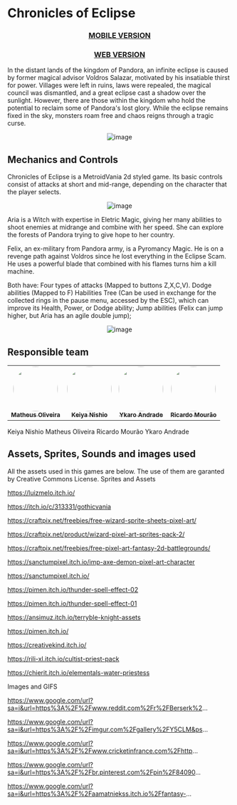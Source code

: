 # Chronicles of Eclipse

<div align="center" style="max-width:68rem;">

### [MOBILE VERSION](https://play.google.com/store/apps/details?id=com.NishioEnterprise.ChroniclesofEclipse)

### [WEB VERSION](https://matheus-1618.itch.io/chronicles-of-eclipse)

</div>

In the distant lands of the kingdom of Pandora, an infinite eclipse is caused by former magical advisor Voldros Salazar, motivated by his insatiable thirst for power. Villages were left in ruins, laws were repealed, the magical council was dismantled, and a great eclipse cast a shadow over the sunlight. However, there are those within the kingdom who hold the potential to reclaim some of Pandora's lost glory. While the eclipse remains fixed in the sky, monsters roam free and chaos reigns through a tragic curse.

<div align="center" style="max-width:68rem;">
  
![image](https://github.com/matheus-1618/Chronicles-of-the-Eclipse/assets/71362534/ce9bcb1d-0dd6-4902-b503-4653118eada9)

</div>

## Mechanics and Controls
Chronicles of Eclipse is a MetroidVania 2d styled game. Its basic controls consist of attacks at short and mid-range, depending on the character that the player selects.

<div align="center" style="max-width:68rem;">
  
![image](https://github.com/matheus-1618/Chronicles-of-the-Eclipse/assets/71362534/fe333a98-1bee-425b-86fa-8166cb3348a8)

</div>

Aria is a Witch with expertise in Eletric Magic, giving her many abilities to shoot enemies at midrange and combine with her speed. She can explore the forests of Pandora trying to give hope to her country.

Felix, an ex-military from Pandora army, is a Pyromancy Magic. He is on a revenge path against Voldros since he lost everything in the Eclipse Scam. He uses a powerful blade that combined with his flames turns him a kill machine.

Both have:
Four types of attacks (Mapped to buttons Z,X,C,V).
Dodge abilities (Mapped to F)
Habilities Tree (Can be used in exchange for the collected rings in the pause menu, accessed by the ESC), which can improve its Health, Power, or Dodge ability;
Jump abilities (Felix can jump higher, but Aria has an agile double jump);

<div align="center" style="max-width:68rem;">
  
![image](https://github.com/matheus-1618/Chronicles-of-the-Eclipse/assets/71362534/efdb88d4-cc7a-4bb6-80d8-4e50f9c32896)

</div>

## Responsible team

<div align="center" style="max-width:68rem;">

<table>
  <tr>
    <td align="center"><a href="https://github.com/matheus-1618"><img style="border-radius: 50%;" src="https://avatars.githubusercontent.com/matheus-1618" width="100px;" alt=""/><br /><sub><b>Matheus Oliveira</b></sub></a><br /><a href="https://github.com/matheus-1618" title="Matheus Oliveira"></a></td>
   <td align="center"><a href="https://github.com/keiyanishio"><img style="border-radius: 50%;" src="https://avatars.githubusercontent.com/keiyanishio" width="100px;" alt=""/><br /><sub><b>Keiya Nishio</b></sub></a><br /><a href="https://github.com/keiyanishio" title="Keiya Nishio"></a></td>
   <td align="center"><a href="https://github.com/ykarodeandrade"><img style="border-radius: 50%;" src="https://avatars.githubusercontent.com/ykarodeandrade" width="100px;" alt=""/><br /><sub><b>Ykaro Andrade</b></sub></a><br /><a href="https://github.com/ykarodeandrade" title="Ykaro Andrade"></a></td>
   <td align="center"><a href="https://github.com/RicardoMourao-py"><img style="border-radius: 50%;" src="https://avatars.githubusercontent.com/RicardoMourao-py" width="100px;" alt=""/><br /><sub><b>Ricardo Mourão</b></sub></a><br /><a href="https://github.com/RicardoMourao-py" title="Ricardo Mourão"></a></td>
  </tr>
</table>
</div>

Keiya Nishio
Matheus Oliveira
Ricardo Mourão
Ykaro Andrade

## Assets, Sprites, Sounds and images used
All the assets used in this games are below. The use of them are garanted by Creative Commons License.
Sprites and Assets

https://luizmelo.itch.io/

https://itch.io/c/313331/gothicvania

https://craftpix.net/freebies/free-wizard-sprite-sheets-pixel-art/

https://craftpix.net/product/wizard-pixel-art-sprites-pack-2/

https://craftpix.net/freebies/free-pixel-art-fantasy-2d-battlegrounds/

https://sanctumpixel.itch.io/imp-axe-demon-pixel-art-character

https://sanctumpixel.itch.io/

https://pimen.itch.io/thunder-spell-effect-02

https://pimen.itch.io/thunder-spell-effect-01

https://ansimuz.itch.io/terryble-knight-assets

https://pimen.itch.io/

https://creativekind.itch.io/

https://rili-xl.itch.io/cultist-priest-pack

https://chierit.itch.io/elementals-water-priestess

Images and GIFS

https://www.google.com/url?sa=i&url=https%3A%2F%2Fwww.reddit.com%2Fr%2FBerserk%2...

https://www.google.com/url?sa=i&url=https%3A%2F%2Fimgur.com%2Fgallery%2FY5CLM&ps...

https://www.google.com/url?sa=i&url=https%3A%2F%2Fwww.cricketinfrance.com%2Fhttp...

https://www.google.com/url?sa=i&url=https%3A%2F%2Fbr.pinterest.com%2Fpin%2F84090...

https://www.google.com/url?sa=i&url=https%3A%2F%2Faamatniekss.itch.io%2Ffantasy-...

